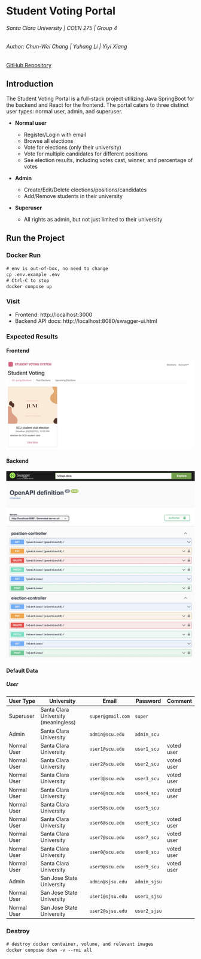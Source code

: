 # Student Voting Portal
###### Santa Clara University | COEN 275 | Group 4
###### Author: Chun-Wei Chang | Yuhang Li | Yiyi Xiang

[GitHub Repository](https://github.com/blue86321/student-voting-portal)

## Introduction
The Student Voting Portal is a full-stack project utilizing Java SpringBoot for the backend and React for the frontend.
The portal caters to three distinct user types: normal user, admin, and superuser.

- **Normal user**
  - Register/Login with email
  - Browse all elections
  - Vote for elections (only their university)
  - Vote for multiple candidates for different positions
  - See election results, including votes cast, winner, and percentage of votes

- **Admin**
  - Create/Edit/Delete elections/positions/candidates
  - Add/Remove students in their university

- **Superuser**
  - All rights as admin, but not just limited to their university

## Run the Project

### Docker Run
```shell
# env is out-of-box, no need to change
cp .env.example .env
# Ctrl-C to stop
docker compose up
```

### Visit
- Frontend: http://localhost:3000
- Backend API docs: http://localhost:8080/swagger-ui.html

### Expected Results
#### Frontend
<img width="700" src="./imgs/frontend-home-page.jpg">

#### Backend
<img width="700" src="./imgs/api-docs-java-spring-boot-swagger.jpg">

#### Default Data

##### User
| User Type   | University                           | Email             | Password     | Comment    |
| ----------- | ------------------------------------ | ----------------- | ------------ | ---------- |
| Superuser   | Santa Clara University (meaningless) | `super@gmail.com` | `super`      |            |
| Admin       | Santa Clara University               | `admin@scu.edu`   | `admin_scu`  |            |
| Normal User | Santa Clara University               | `user1@scu.edu`   | `user1_scu`  | voted user |
| Normal User | Santa Clara University               | `user2@scu.edu`   | `user2_scu`  | voted user |
| Normal User | Santa Clara University               | `user3@scu.edu`   | `user3_scu`  | voted user |
| Normal User | Santa Clara University               | `user4@scu.edu`   | `user4_scu`  | voted user |
| Normal User | Santa Clara University               | `user5@scu.edu`   | `user5_scu`  |            |
| Normal User | Santa Clara University               | `user6@scu.edu`   | `user6_scu`  | voted user |
| Normal User | Santa Clara University               | `user7@scu.edu`   | `user7_scu`  | voted user |
| Normal User | Santa Clara University               | `user8@scu.edu`   | `user8_scu`  | voted user |
| Normal User | Santa Clara University               | `user9@scu.edu`   | `user9_scu`  | voted user |
| Admin       | San Jose State University            | `admin@sjsu.edu`  | `admin_sjsu` |            |
| Normal User | San Jose State University            | `user1@sjsu.edu`  | `user1_sjsu` |            |
| Normal User | San Jose State University            | `user2@sjsu.edu`  | `user2_sjsu` |            |

### Destroy
```shell
# destroy docker container, volume, and relevant images
docker compose down -v --rmi all
```

